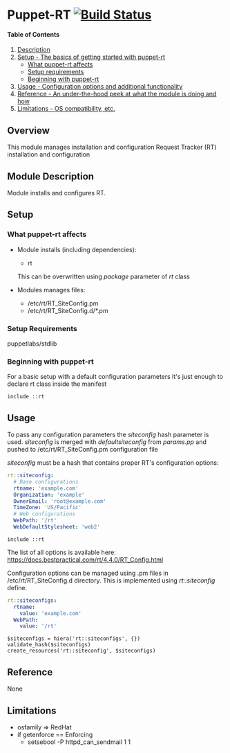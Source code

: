 # Puppet-RT [![Build Status](https://travis-ci.org/spacedog/puppet-rt.svg)](https://travis-ci.org/spacedog/puppet-rt)

#### Table of Contents

1. [Description](#description)
2. [Setup - The basics of getting started with puppet-rt](#setup)
    * [What puppet-rt affects](#what-rt-affects)
    * [Setup requirements](#setup-requirements)
    * [Beginning with puppet-rt](#beginning-with-rt)
3. [Usage - Configuration options and additional functionality](#usage)
4. [Reference - An under-the-hood peek at what the module is doing and how](#reference)
5. [Limitations - OS compatibility, etc.](#limitations)

## Overview

This module manages installation and configuration Request Tracker (RT)
installation and configuration

## Module Description

Module installs and configures RT.

## Setup

### What puppet-rt affects

+ Module installs (including dependencies):
  * rt

  This can be overwritten using *_package_* parameter of *_rt_* class

+ Modules manages files:
  * /etc/rt/RT_SiteConfig.pm
  * /etc/rt/RT_SiteConfig.d/*.pm

### Setup Requirements

puppetlabs/stdlib

### Beginning with puppet-rt

For a basic  setup with a default configuration parameters it's just
enough to declare rt class inside the manifest
```puppet
include ::rt
```

## Usage

To pass any configuration parameters the *siteconfig* hash parameter is used.
*siteconfig* is merged with *defaultsiteconfig* from _params.pp_ and
pushed to /etc/rt/RT_SiteConfig.pm configuration file

*siteconfig* must be a hash that contains proper RT's configuration options:

```yaml
rt::siteconfig:
  # Base configurations
  rtname: 'example.com'
  Organization: 'example'
  OwnerEmail: 'root@example.com'
  TimeZone: 'US/Pacific'
  # Web configurations
  WebPath: '/rt'
  WebDefaultStylesheet: 'web2'
```

```puppet
include ::rt
```

The list of all options is available here: https://docs.bestpractical.com/rt/4.4.0/RT_Config.html

Configuration options can be managed using .pm files in /etc/rt/RT_SiteConfig.d
directory. This is implemented using _rt::siteconfig_ define.

```yaml
rt::siteconfigs:
  rtname:
    value: 'example.com'
  WebPath:
    value: '/rt'
```

```puppet
$siteconfigs = hiera('rt::siteconfigs', {})
validate_hash($siteconfigs)
create_resources('rt::siteconfig', $siteconfigs)
```

## Reference

None

## Limitations

+ osfamily => RedHat
+ if getenforce == Enforcing
  * setsebool -P httpd_can_sendmail 1 1
